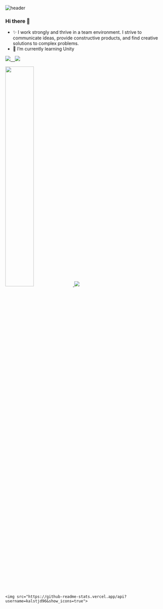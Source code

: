 ![header](https://capsule-render.vercel.app/api?type=cylinder&color=000000&height=150&section=header&text=Minsung_Git&fontColor=ffffff&fontSize=70&animation=fadeIn&fontAlignY=55)

<!--
**kalstjd96/kalstjd96** is a ✨ _special_ ✨ repository because its `README.md` (this file) appears on your GitHub profile.

Here are some ideas to get you started:

- 🔭 I’m currently working on ...
- 🌱 I’m currently learning ...
- 👯 I’m looking to collaborate on ...
- 🤔 I’m looking for help with ...
- 💬 Ask me about ...
- 📫 How to reach me: ...
- 😄 Pronouns: ...
- ⚡ Fun fact: ...
-->

### Hi there 👋
- ✨ I work strongly and thrive in a team environment. I strive to communicate ideas, provide constructive products, and find creative solutions to complex problems.
- 🌱 I’m currently learning Unity

<!-- 뱃지 넣는 부분, 로고 주소 : https://simpleicons.org/?q=tist  -->
<a href="https://alluring-flyaway-466.notion.site/d644c55f3fa44fe0a87a77fff5dc37c7" target="_blank"><img src="https://img.shields.io/badge/Portfolio-black?style=for-the-badge&logo=notion&logoColor=white"> <a href="https://developer-growth-history.tistory.com" target="_blank"><img src="https://img.shields.io/badge/Blog-gray?style=for-the-badge&logo=tistory&logoColor=black">


<!-- 스탯 ![Anurag's GitHub stats](https://github-readme-stats.vercel.app/api?username=kalstjd96&show_icons=true&theme=radical)  -->
<a href="s">
  <img src="https://github-readme-stats.vercel.app/api?username=kalstjd96&theme=algolia&show_icons=true" width="42%" />
</a>  
  
<!-- 내가 많이 사용하는 언어  -->
<a href="s">
  <img src="https://github-readme-stats.vercel.app/api/top-langs/?username=kalstjd96&exclude_repo=dkssud8150.github.io&layout=compact&theme=algolia" />
</a>
  
 	<img src="https://github-readme-stats.vercel.app/api?username=kalstjd96&show_icons=true">

<!-- 그래프  
[![Ashutosh's github activity graph](https://github-readme-activity-graph.cyclic.app/graph?username=kalstjd96&theme=dracula)](https://github.com/ashutosh00710/github-readme-activity-graph)
-->
